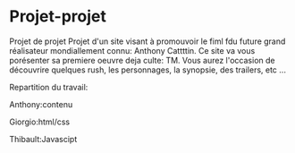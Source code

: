 # Projet-projet
Projet de projet
Projet d'un site visant à promouvoir le fiml fdu future grand réalisateur mondiallement connu: Anthony Cattttin.
Ce site va vous porésenter sa premiere oeuvre deja culte: TM. 
Vous aurez l'occasion de découvrire quelques rush, les personnages, la synopsie, des trailers, etc ...

Repartition du travail:

Anthony:contenu

Giorgio:html/css

Thibault:Javascipt
